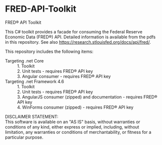 # FRED-API-Toolkit
FRED® API Toolkit

This C# toolkit provides a facade for consuming the Federal Reserve Economic Data (FRED®) API. Detailed information is available 
from the pdfs in this repository. See also https://research.stlouisfed.org/docs/api/fred/.

This repository includes the following items:<br/>
		<dl>
			<dt>Targeting .net Core</dt>
			<dd>
				1. Toolkit<br/>
				2. Unit tests - requires FRED® API key<br/>
				3. Angular consumer - requires FRED® API key<br/>
			</dd>
			<dt>Targeting .net Framework 4.6</dt>
			<dd>
				1. Toolkit<br/>
				2. Unit tests - requires FRED® API key<br/>
				3. AngularJS consumer (zipped) and documentation - requires FRED® API key<br/>
				4. WinForms consumer (zipped) - requires FRED® API key<br/>
			</dd>
		</dl>

DISCLAIMER STATEMENT:<br/>
This software is available on an "AS IS" basis, without warranties or conditions of any kind, 
either express or implied, including, without limitation, 
any warranties or conditions of merchantability, or fitness for a particular purpose.

